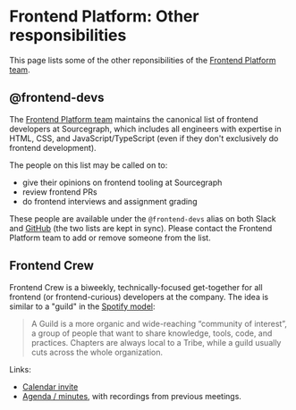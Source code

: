 # Frontend Platform: Other responsibilities

This page lists some of the other reponsibilities of the [Frontend Platform
team](./index.md).

## @frontend-devs

The [Frontend Platform team](./enablement/frontend-platform/index.md)
maintains the canonical list of frontend developers at Sourcegraph, which
includes all engineers with expertise in HTML, CSS, and JavaScript/TypeScript
(even if they don't exclusively do frontend development).

The people on this list may be called on to:

- give their opinions on frontend tooling at Sourcegraph
- review frontend PRs
- do frontend interviews and assignment grading

These people are available under the `@frontend-devs` alias on both
Slack and [GitHub](https://github.com/orgs/sourcegraph/teams/frontend-devs)
(the two lists are kept in sync). Please contact the
Frontend Platform team to add or remove someone from the list.

## Frontend Crew

Frontend Crew is a biweekly, technically-focused get-together for all frontend
(or frontend-curious) developers at the company. The idea is similar to a
"guild" in the [Spotify model](https://blog.crisp.se/wp-content/uploads/2012/11/SpotifyScaling.pdf):

> A Guild is a more organic and wide-reaching “community of interest”, a group
> of people that want to share knowledge, tools, code, and practices. Chapters
> are always local to a Tribe, while a guild usually cuts across the whole
> organization.

Links:

- [Calendar invite](https://calendar.google.com/event?action=TEMPLATE&tmeid=bTkzZGQ0cjc2aWJzbDIwZm05bWZldm1vY2pfMjAyMTEyMDJUMTYwMDAwWiBwYXRyaWNrQHNvdXJjZWdyYXBoLmNvbQ&tmsrc=patrick%40sourcegraph.com&scp=ALL)
- [Agenda / minutes](https://docs.google.com/document/d/1el48U_HejMzoUjQ_l2glyPSFkuqTCr_IvIvkfu2zNNY/edit#),
  with recordings from previous meetings.
